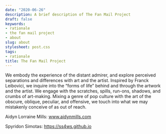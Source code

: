 ```yaml
---
date: "2020-06-26"
description: A brief description of The Fan Mail Project
draft: false
keywords:
- rationale
- the fan mail project
- about
slug: about
stylesheet: post.css
tags:
- rationale
title: The Fan Mail Project
---
```


We embody the experience of the distant admirer, and explore perceived separations and differences with art and the artist. Inspired by Franck Leibovici, we inquire into the “forms of life” behind and through the artwork and the artist. We engage with the scratches, spills, run-ons, shadows, and crumbs of art-making. Mixing a genre of pop culture with the art of the obscure, oblique, peculiar, and offensive, we touch into what we may mistakenly conceive of as out of reach.

<!-- What is the nature of our perceived separation and differences with "art" and “the artist”? By writing fan letters, we explore and embody the experience of the distant admirer. Inspired by Franck Leibovici, we inquire into the "forms of life" behind and through the artwork and the artist. We engage with the scratches, spills, run-ons, shadows, and crumbs of art-making.
 
Mixing a genre of pop culture with the art of the obscure, oblique, peculiar, and offensive, to touch into what we may mistakenly conceive of as out of reach. -->


Aidyn Lorraine Mills: www.aidynmills.com

Spyridon Simotas: https://ss4ws.github.io

